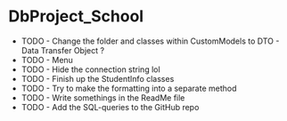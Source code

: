 # DbProject_School

 - TODO - Change the folder and classes within CustomModels to DTO - Data Transfer Object ?
 - TODO - Menu
 - TODO - Hide the connection string lol
 - TODO - Finish up the StudentInfo classes
 - TODO - Try to make the formatting into a separate method
 - TODO - Write somethings in the ReadMe file
 - TODO - Add the SQL-queries to the GitHub repo